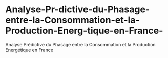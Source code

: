 # Analyse-Pr-dictive-du-Phasage-entre-la-Consommation-et-la-Production-Energ-tique-en-France-
Analyse Prédictive du Phasage entre  la Consommation et la Production Energétique en France 

